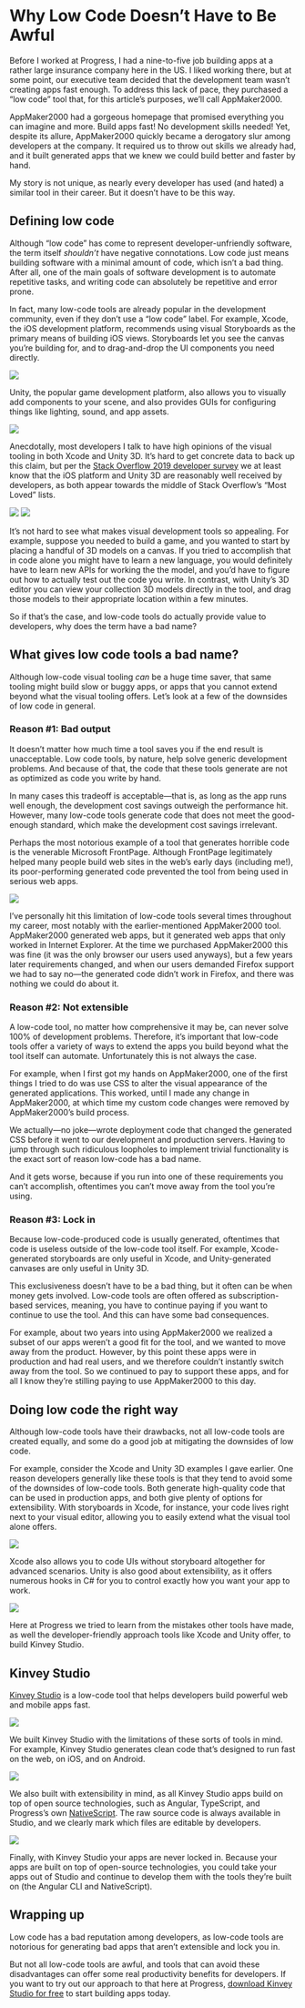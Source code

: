 # Why Low Code Doesn’t Have to Be Awful

Before I worked at Progress, I had a nine-to-five job building apps at a rather large insurance company here in the US. I liked working there, but at some point, our executive team decided that the development team wasn’t creating apps fast enough. To address this lack of pace, they purchased a “low code” tool that, for this article’s purposes, we’ll call AppMaker2000.

AppMaker2000 had a gorgeous homepage that promised everything you can imagine and more. Build apps fast! No development skills needed! Yet, despite its allure, AppMaker2000 quickly became a derogatory slur among developers at the company. It required us to throw out skills we already had, and it built generated apps that we knew we could build better and faster by hand.

My story is not unique, as nearly every developer has used (and hated) a similar tool in their career. But it doesn’t have to be this way.

## Defining low code

Although “low code” has come to represent developer-unfriendly software, the term itself _shouldn’t_ have negative connotations. Low code just means building software with a minimal amount of code, which isn’t a bad thing. After all, one of the main goals of software development is to automate repetitive tasks, and writing code can absolutely be repetitive and error prone.

In fact, many low-code tools are already popular in the development community, even if they don’t use a “low code” label. For example, Xcode, the iOS development platform, recommends using visual Storyboards as the primary means of building iOS views. Storyboards let you see the canvas you’re building for, and to drag-and-drop the UI components you need directly.

![](xcode.gif)

Unity, the popular game development platform, also allows you to visually add components to your scene, and also provides GUIs for configuring things like lighting, sound, and app assets.

![](unity.gif)

Anecdotally, most developers I talk to have high opinions of the visual tooling in both Xcode and Unity 3D. It’s hard to get concrete data to back up this claim, but per the [Stack Overflow 2019 developer survey](https://insights.stackoverflow.com/survey/2019) we at least know that the iOS platform and Unity 3D are reasonably well received by developers, as both appear towards the middle of Stack Overflow’s “Most Loved” lists.

![](unity-survey.png)
![](ios-survey.png)

It’s not hard to see what makes visual development tools so appealing. For example, suppose you needed to build a game, and you wanted to start by placing a handful of 3D models on a canvas. If you tried to accomplish that in code alone you might have to learn a new language, you would definitely have to learn new APIs for working the the model, and you’d have to figure out how to actually test out the code you write. In contrast, with Unity’s 3D editor you can view your collection 3D models directly in the tool, and drag those models to their appropriate location within a few minutes.

So if that’s the case, and low-code tools do actually provide value to developers, why does the term have a bad name?

## What gives low code tools a bad name?

Although low-code visual tooling _can_ be a huge time saver, that same tooling might build slow or buggy apps, or apps that you cannot extend beyond what the visual tooling offers. Let’s look at a few of the downsides of low code in general.

### Reason #1: Bad output

It doesn’t matter how much time a tool saves you if the end result is unacceptable. Low code tools, by nature, help solve generic development problems. And because of that, the code that these tools generate are not as optimized as code you write by hand.

In many cases this tradeoff is acceptable—that is, as long as the app runs well enough, the development cost savings outweigh the performance hit. However, many low-code tools generate code that does not meet the good-enough standard, which make the development cost savings irrelevant.

Perhaps the most notorious example of a tool that generates horrible code is the venerable Microsoft FrontPage. Although FrontPage legitimately helped many people build web sites in the web’s early days (including me!), its poor-performing generated code prevented the tool from being used in serious web apps.

![](generated-code.jpg)

I’ve personally hit this limitation of low-code tools several times throughout my career, most notably with the earlier-mentioned AppMaker2000 tool. AppMaker2000 generated web apps, but it generated web apps that only worked in Internet Explorer. At the time we purchased AppMaker2000 this was fine (it was the only browser our users used anyways), but a few years later requirements changed, and when our users demanded Firefox support we had to say no—the generated code didn’t work in Firefox, and there was nothing we could do about it.

### Reason #2: Not extensible

A low-code tool, no matter how comprehensive it may be, can never solve 100% of development problems. Therefore, it’s important that low-code tools offer a variety of ways to extend the apps you build beyond what the tool itself can automate. Unfortunately this is not always the case.

For example, when I first got my hands on AppMaker2000, one of the first things I tried to do was use CSS to alter the visual appearance of the generated applications. This worked, until I made any change in AppMaker2000, at which time my custom code changes were removed by AppMaker2000’s build process.

We actually—no joke—wrote deployment code that changed the generated CSS before it went to our development and production servers. Having to jump through such ridiculous loopholes to implement trivial functionality is the exact sort of reason low-code has a bad name.

And it gets worse, because if you run into one of these requirements you can’t accomplish, oftentimes you can’t move away from the tool you’re using.

### Reason #3: Lock in

Because low-code-produced code is usually generated, oftentimes that code is useless outside of the low-code tool itself. For example, Xcode-generated storyboards are only useful in Xcode, and Unity-generated canvases are only useful in Unity 3D.

This exclusiveness doesn’t have to be a bad thing, but it often can be when money gets involved. Low-code tools are often offered as subscription-based services, meaning, you have to continue paying if you want to continue to use the tool. And this can have some bad consequences.

For example, about two years into using AppMaker2000 we realized a subset of our apps weren’t a good fit for the tool, and we wanted to move away from the product. However, by this point these apps were in production and had real users, and we therefore couldn’t instantly switch away from the tool. So we continued to pay to support these apps, and for all I know they’re stilling paying to use AppMaker2000 to this day.

## Doing low code the right way

Although low-code tools have their drawbacks, not all low-code tools are created equally, and some do a good job at mitigating the downsides of low code.

For example, consider the Xcode and Unity 3D examples I gave earlier. One reason developers generally like these tools is that they tend to avoid some of the downsides of low-code tools. Both generate high-quality code that can be used in production apps, and both give plenty of options for extensibility. With storyboards in Xcode, for instance, your code lives right next to your visual editor, allowing you to easily extend what the visual tool alone offers.

![](xcode-code.png)

Xcode also allows you to code UIs without storyboard altogether for advanced scenarios. Unity is also good about extensibility, as it offers numerous hooks in C# for you to control exactly how you want your app to work.

![](unity-c-sharp.png)

Here at Progress we tried to learn from the mistakes other tools have made, as well the developer-friendly approach tools like Xcode and Unity offer, to build Kinvey Studio.

## Kinvey Studio

[Kinvey Studio](https://www.progress.com/kinvey/studio) is a low-code tool that helps developers build powerful web and mobile apps fast.

![](studio.png)

We built Kinvey Studio with the limitations of these sorts of tools in mind. For example, Kinvey Studio generates clean code that’s designed to run fast on the web, on iOS, and on Android.

![](apps.png)

We also built with extensibility in mind, as all Kinvey Studio apps build on top of open source technologies, such as Angular, TypeScript, and Progress’s own [NativeScript](https://www.nativescript.org/). The raw source code is always available in Studio, and we clearly mark which files are editable by developers.

![](code-ui.png)

Finally, with Kinvey Studio your apps are never locked in. Because your apps are built on top of open-source technologies, you could take your apps out of Studio and continue to develop them with the tools they’re built on (the Angular CLI and NativeScript).

## Wrapping up

Low code has a bad reputation among developers, as low-code tools are notorious for generating bad apps that aren’t extensible and lock you in.

But not all low-code tools are awful, and tools that can avoid these disadvantages can offer some real productivity benefits for developers. If you want to try out our approach to that here at Progress, [download Kinvey Studio for free](https://www.progress.com/kinvey/studio) to start building apps today.